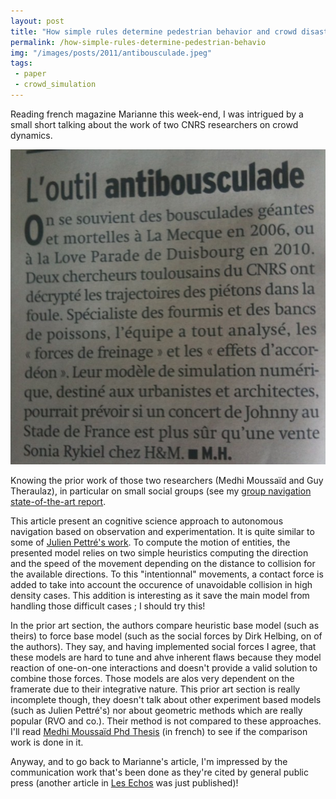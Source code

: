 ```yaml
---
layout: post
title: "How simple rules determine pedestrian behavior and crowd disasters"
permalink: /how-simple-rules-determine-pedestrian-behavio
img: "/images/posts/2011/antibousculade.jpeg"
tags:
 - paper
 - crowd_simulation
---
```


Reading french magazine Marianne this week-end, I was intrigued by a small short talking about the work of two CNRS researchers on crowd dynamics.

![L'outil autibousculade](/images/posts/2011/antibousculade.jpeg)

Knowing the prior work of those two researchers (Medhi Moussaïd and Guy Theraulaz), in particular on small social groups (see my [group navigation state-of-the-art report](/pages/group-navigation.html).

This article present an cognitive science approach to autonomous navigation based on observation and experimentation. It is quite similar to some of [Julien Pettré's work](http://www.irisa.fr/bunraku/GENS/jpettre/pdf/SCA2009.pdf).
To compute the motion of entities, the presented model relies on two simple heuristics computing the direction and the speed of the movement depending on the distance to collision for the available directions. To this "intentionnal" movements, a contact force is added to take into account the occurence of unavoidable collision in high density cases. This addition is interesting as it save the main model from handling those difficult cases ; I should try this!

In the prior art section, the authors compare heuristic base model (such as theirs) to force base model (such as the social forces by Dirk Helbing, on of the authors). They say, and having implemented social forces I agree, that these models are hard to tune and ahve inherent flaws because they model reaction of one-on-one interactions and doesn't provide a valid solution to combine those forces. Those models are alos very dependent on the framerate due to their integrative nature. This prior art section is really incomplete though, they doesn't talk about other experiment based models (such as Julien Pettré's) nor about geometric methods which are really popular (RVO and co.). Their method is not compared to these approaches. I'll read [Medhi Moussaïd Phd Thesis](href="http://mehdimoussaid.com/TheseMoussaid.pdf) (in french) to see if the comparison work is done in it.

Anyway, and to go back to Marianne's article, I'm impressed by the communication work that's been done as they're cited by general public press (another article in [Les Echos](http://www.lesechos.fr/innovation/technologies/0201429911498-un-nouveau-modele-de-simulation-de-foules-175868.php) was just published)!